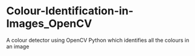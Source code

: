 # Colour-Identification-in-Images_OpenCV
A colour detector using OpenCV Python which identifies all the colours in an image
